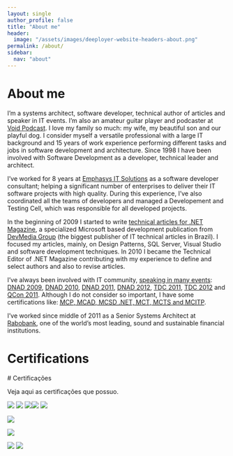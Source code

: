 ```yaml
---
layout: single
author_profile: false
title: "About me"
header:
  image: "/assets/images/deeployer-website-headers-about.png"
permalink: /about/
sidebar:
  nav: "about"
---
```


# About me

I’m a systems architect, software developer, technical author of articles and speaker in IT events. I’m also an amateur guitar player and podcaster at [Void Podcast](http://voidpodcast.com/). I love my family so much: my wife, my beautiful son and our playful dog. I consider myself a versatile professional with a large IT background and 15 years of work experience performing different tasks and jobs in software development and architecture. Since 1998 I have been involved with Software Development as a developer, technical leader and architect.

I’ve worked for 8 years at [Emphasys IT Solutions](http://www.emphasys.com.br) as a software developer consultant; helping a significant number of enterprises to deliver their IT software projects with high quality. During this experience, I’ve also coordinated all the teams of developers and managed a Developement and Testing Cell, which was responsible for all developed projects.

In the beginning of 2009 I started to write [technical articles for .NET Magazine](http://leandrodaniel.com/index.php/artigo/), a specialized Microsoft based development publication from [DevMedia Group](https://www.devmedia.com.br/perfil/leandro-daniel-1) (the biggest publisher of IT technical articles in Brazil). I focused my articles, mainly, on Design Patterns, SQL Server, Visual Studio and software development techniques. In 2010 I became the Technical Editor of .NET Magazine contributing with my experience to define and select authors and also to revise articles.

I’ve always been involved with IT community, [speaking in many events](http://reverb.leandrodaniel.com/category/Palestras): [DNAD 2009](http://leandrodaniel.com/index.php/category/net-architects/), [DNAD 2010](http://leandrodaniel.com/index.php/category/net-architects/), [DNAD 2011](http://leandrodaniel.com/index.php/category/net-architects/), [DNAD 2012](http://leandrodaniel.com/index.php/category/net-architects/), [TDC 2011](http://leandrodaniel.com/index.php/category/eventos/), [TDC 2012](http://leandrodaniel.com/index.php/category/eventos/) and [QCon 2011](http://leandrodaniel.com/?s=qconsp). Although I do not consider so important, I have some certifications like: [<acronym id="MCP" title="Microsoft Certified Professional">MCP</acronym>, <acronym id="MCAD" title="Microsoft Certified Application Developer">MCAD</acronym>, <acronym id="MCSD" title="Microsoft Certified Solution Developer">MCSD .NET,</acronym> <acronym id="MCTS" title="Microsoft Certified Technology Specialist">MCT</acronym>, <acronym id="MCT" title="Microsoft Certified Trainer">MCTS</acronym> and <acronym id="MCTS" title="Microsoft Certified IT Professional">MCITP</acronym>](http://leandrodaniel.com/index.php/certificacoes/).

I’ve worked since middle of 2011 as a Senior Systems Architect at [Rabobank](http://www.rabobank.com), one of the world’s most leading, sound and sustainable financial institutions.

# Certifications

<div class="et_pb_section et_pb_section_15 et_pb_with_background et_pb_fullwidth_section et_section_regular"> <section class="et_pb_module et_pb_fullwidth_header et_pb_fullwidth_header_7 et_pb_text_align_left et_pb_bg_layout_dark"><div class="et_pb_fullwidth_header_container left"><div class="header-content-container center"><div class="header-content"># Certificações

 <span class="et_pb_fullwidth_header_subhead">Veja aqui as certificações que possuo.</span><div class="et_pb_header_content_wrapper"></div> </div> </div> </div><div class="et_pb_fullwidth_header_overlay"></div><div class="et_pb_fullwidth_header_scroll"></div></section></div><div class="et_pb_section et_pb_section_16 et_section_regular"><div class="et_pb_row et_pb_row_8"><div class="et_pb_column et_pb_column_4_4 et_pb_column_12  et_pb_css_mix_blend_mode_passthrough et-last-child"><div class="et_pb_module et_pb_text et_pb_text_4  et_pb_text_align_left et_pb_bg_layout_light"><div class="et_pb_text_inner">![](http://leandrodaniel.com/wp-content/uploads/2012/10/MCP.gif) ![](http://leandrodaniel.com/wp-content/uploads/2012/10/MCAD.gif) ![](http://leandrodaniel.com/wp-content/uploads/2012/10/MCSD.gif)![](http://leandrodaniel.com/wp-content/uploads/2012/10/MCITPrgb_1257.png) ![](http://leandrodaniel.com/wp-content/uploads/2012/10/mct.png)

![](http://leandrodaniel.com/wp-content/uploads/2012/10/MCTSrgb_1271_1.png)

![](http://leandrodaniel.com/wp-content/uploads/2012/10/csm.png)

![](http://leandrodaniel.com/wp-content/uploads/2014/06/PRINCE2-Practitioner-Training.jpg) ![](http://leandrodaniel.com/wp-content/uploads/2014/06/PRINCE2-Foundation-Training.jpg)
